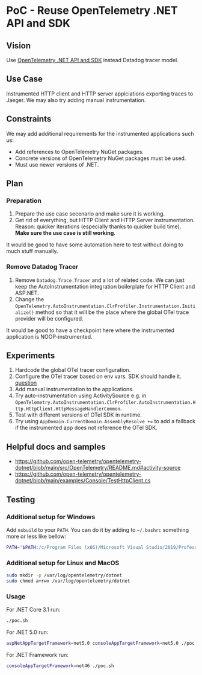# PoC - Reuse OpenTelemetry .NET API and SDK

## Vision

Use [OpenTelemetry .NET API and SDK](https://github.com/open-telemetry/opentelemetry-dotnet)
instead Datadog tracer model.

## Use Case

Instrumented HTTP client and HTTP server applciations exporting traces to Jaeger.
We may also try adding manual instrumentation.

## Constraints

We may add additional requirements for the instrumented applications such us:

- Add references to OpenTelemetry NuGet packages.
- Concrete versions of OpenTelemetry NuGet packages must be used.
- Must use newer versions of .NET.

## Plan

### Preparation

1. Prepare the use case secenario and make sure it is working.
1. Get rid of everything, but HTTP Client and HTTP Server instrumentation.
   Reason: quicker iterations (especially thanks to quicker build time).
   **Make sure the use case is still working**.

It would be good to have some automation here to test without doing to much stuff manually.

### Remove Datadog Tracer

1. Remove `Datadog.Trace.Tracer` and a lot of related code.
   We can just keep the AutoInstrumentation integration boilerplate for HTTP Client and ASP.NET.
1. Change the `OpenTelemetry.AutoInstrumentation.ClrProfiler.Instrumentation.Initialize()` method
   so that it will be the place where the global OTel trace provider will be configured. 

It would be good to have a checkpoint here where the instrumented application is NOOP-instrumented.

## Experiments

1. Hardcode the global OTel tracer configuration.
1. Configure the OTel tracer based on env vars. SDK should handle it.
   [question](https://cloud-native.slack.com/archives/C01N3BC2W7Q/p1620994235161800)
1. Add manual instrumentation to the applications.
1. Try auto-instrumentation using ActivitySource
   e.g. in `OpenTelemetry.AutoInstrumentation.ClrProfiler.AutoInstrumentation.Http.HttpClient.HttpMessageHandlerCommon`.
1. Test with different versions of OTel SDK in runtime.
1. Try using `AppDomain.CurrentDomain.AssemblyResolve +=` to add a fallback 
   if the instrumented app does not reference the OTel SDK.

## Helpful docs and samples

- https://github.com/open-telemetry/opentelemetry-dotnet/blob/main/src/OpenTelemetry/README.md#activity-source
- https://github.com/open-telemetry/opentelemetry-dotnet/blob/main/examples/Console/TestHttpClient.cs

## Testing

### Additional setup for Windows

Add `msbuild` to your `PATH`. You can do it by adding to `~/.bashrc` something more or less like bellow:

```sh
PATH="$PATH:/c/Program Files (x86)/Microsoft Visual Studio/2019/Professional/MSBuild/Current/Bin"
```

### Additional setup for Linux and MacOS

```sh
sudo mkdir -p /var/log/opentelemetry/dotnet
sudo chmod a+rwx /var/log/opentelemetry/dotnet
```

### Usage

For .NET Core 3.1 run:

```sh
./poc.sh
```

For .NET 5.0 run:

```sh
aspNetAppTargetFramework=net5.0 consoleAppTargetFramework=net5.0 ./poc.sh
```

For .NET Framework run:

```sh
consoleAppTargetFramework=net46 ./poc.sh
```
